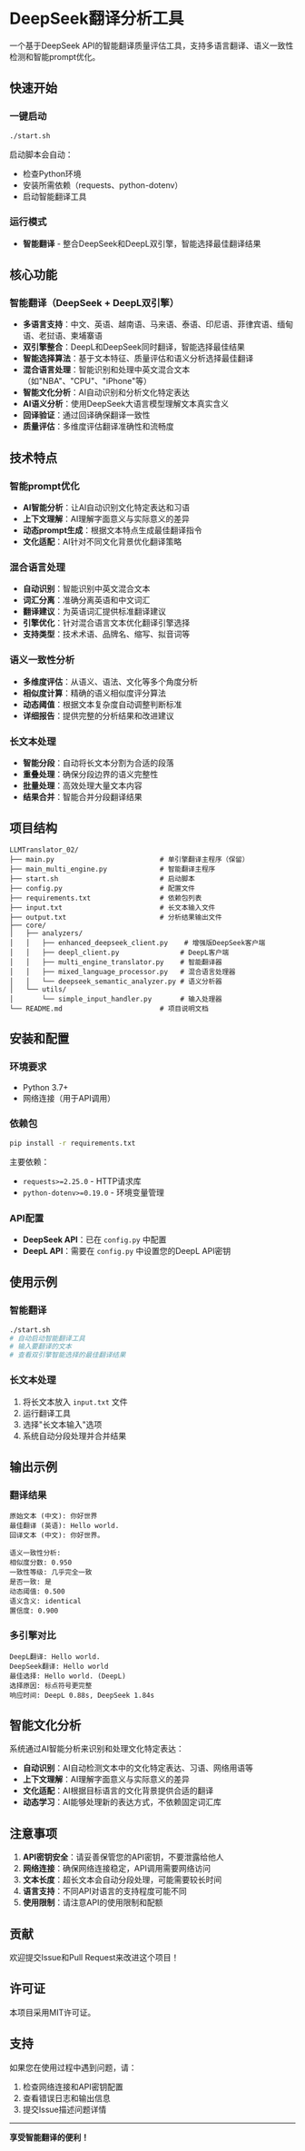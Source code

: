 # DeepSeek翻译分析工具

一个基于DeepSeek API的智能翻译质量评估工具，支持多语言翻译、语义一致性检测和智能prompt优化。

## 快速开始

### 一键启动
```bash
./start.sh
```

启动脚本会自动：
- 检查Python环境
- 安装所需依赖（requests、python-dotenv）
- 启动智能翻译工具

### 运行模式
- **智能翻译** - 整合DeepSeek和DeepL双引擎，智能选择最佳翻译结果

## 核心功能

### 智能翻译（DeepSeek + DeepL双引擎）
- **多语言支持**：中文、英语、越南语、马来语、泰语、印尼语、菲律宾语、缅甸语、老挝语、柬埔寨语
- **双引擎整合**：DeepL和DeepSeek同时翻译，智能选择最佳结果
- **智能选择算法**：基于文本特征、质量评估和语义分析选择最佳翻译
- **混合语言处理**：智能识别和处理中英文混合文本（如"NBA"、"CPU"、"iPhone"等）
- **智能文化分析**：AI自动识别和分析文化特定表达
- **AI语义分析**：使用DeepSeek大语言模型理解文本真实含义
- **回译验证**：通过回译确保翻译一致性
- **质量评估**：多维度评估翻译准确性和流畅度

## 技术特点

### 智能prompt优化
- **AI智能分析**：让AI自动识别文化特定表达和习语
- **上下文理解**：AI理解字面意义与实际意义的差异
- **动态prompt生成**：根据文本特点生成最佳翻译指令
- **文化适配**：AI针对不同文化背景优化翻译策略

### 混合语言处理
- **自动识别**：智能识别中英文混合文本
- **词汇分离**：准确分离英语和中文词汇
- **翻译建议**：为英语词汇提供标准翻译建议
- **引擎优化**：针对混合语言文本优化翻译引擎选择
- **支持类型**：技术术语、品牌名、缩写、拟音词等

### 语义一致性分析
- **多维度评估**：从语义、语法、文化等多个角度分析
- **相似度计算**：精确的语义相似度评分算法
- **动态阈值**：根据文本复杂度自动调整判断标准
- **详细报告**：提供完整的分析结果和改进建议

### 长文本处理
- **智能分段**：自动将长文本分割为合适的段落
- **重叠处理**：确保分段边界的语义完整性
- **批量处理**：高效处理大量文本内容
- **结果合并**：智能合并分段翻译结果

## 项目结构

```
LLMTranslator_02/
├── main.py                          # 单引擎翻译主程序（保留）
├── main_multi_engine.py             # 智能翻译主程序
├── start.sh                         # 启动脚本
├── config.py                        # 配置文件
├── requirements.txt                 # 依赖包列表
├── input.txt                        # 长文本输入文件
├── output.txt                       # 分析结果输出文件
├── core/
│   ├── analyzers/
│   │   ├── enhanced_deepseek_client.py    # 增强版DeepSeek客户端
│   │   ├── deepl_client.py               # DeepL客户端
│   │   ├── multi_engine_translator.py    # 智能翻译器
│   │   ├── mixed_language_processor.py   # 混合语言处理器
│   │   └── deepseek_semantic_analyzer.py # 语义分析器
│   └── utils/
│       └── simple_input_handler.py       # 输入处理器
└── README.md                        # 项目说明文档
```

## 安装和配置

### 环境要求
- Python 3.7+
- 网络连接（用于API调用）

### 依赖包
```bash
pip install -r requirements.txt
```

主要依赖：
- `requests>=2.25.0` - HTTP请求库
- `python-dotenv>=0.19.0` - 环境变量管理

### API配置
- **DeepSeek API**：已在 `config.py` 中配置
- **DeepL API**：需要在 `config.py` 中设置您的DeepL API密钥

## 使用示例

### 智能翻译
```bash
./start.sh
# 自动启动智能翻译工具
# 输入要翻译的文本
# 查看双引擎智能选择的最佳翻译结果
```

### 长文本处理
1. 将长文本放入 `input.txt` 文件
2. 运行翻译工具
3. 选择"长文本输入"选项
4. 系统自动分段处理并合并结果

## 输出示例

### 翻译结果
```
原始文本 (中文): 你好世界
最佳翻译 (英语): Hello world.
回译文本 (中文): 你好世界。

语义一致性分析:
相似度分数: 0.950
一致性等级: 几乎完全一致
是否一致: 是
动态阈值: 0.500
语义含义: identical
置信度: 0.900
```

### 多引擎对比
```
DeepL翻译: Hello world.
DeepSeek翻译: Hello world
最佳选择: Hello world. (DeepL)
选择原因: 标点符号更完整
响应时间: DeepL 0.88s, DeepSeek 1.84s
```

## 智能文化分析

系统通过AI智能分析来识别和处理文化特定表达：

- **自动识别**：AI自动检测文本中的文化特定表达、习语、网络用语等
- **上下文理解**：AI理解字面意义与实际意义的差异
- **文化适配**：AI根据目标语言的文化背景提供合适的翻译
- **动态学习**：AI能够处理新的表达方式，不依赖固定词汇库

## 注意事项

1. **API密钥安全**：请妥善保管您的API密钥，不要泄露给他人
2. **网络连接**：确保网络连接稳定，API调用需要网络访问
3. **文本长度**：超长文本会自动分段处理，可能需要较长时间
4. **语言支持**：不同API对语言的支持程度可能不同
5. **使用限制**：请注意API的使用限制和配额

## 贡献

欢迎提交Issue和Pull Request来改进这个项目！

## 许可证

本项目采用MIT许可证。

## 支持

如果您在使用过程中遇到问题，请：
1. 检查网络连接和API密钥配置
2. 查看错误日志和输出信息
3. 提交Issue描述问题详情

---

**享受智能翻译的便利！**
